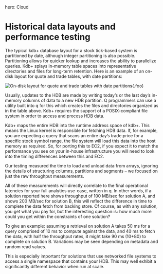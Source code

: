 hero: <i class="fa fa-cloud"></i> Cloud


# Historical data layouts and performance testing

The typical kdb+ database layout for a stock tick-based system is
partitioned by date, although integer partitioning is also possible.
Partitioning allows for quicker lookup and increases the ability to
parallelize queries. Kdb+ splays in-memory table spaces into
representative directories and files for long-term retention. Here is
an example of an on-disk layout for quote and trade tables, with date
partitions:

<style type="text/css">
  .foo {
    float: right;
    margin: 0 0 1em 1em;
  }
</style>
![On-disk layout for quote and trade tables with date
partitions](img/media/image5.jpg){.foo}

Usually, updates to the HDB are made by writing today’s or the last
day’s in-memory columns of data to a new HDB partition. Q programmers
can use a utility built into q for this which creates the files and
directories organized as in the table above. Kdb+ requires the support
of a POSIX-compliant file system in order to access and process HDB
data.

Kdb+ maps the entire HDB into the runtime address space of kdb+. This
means the Linux kernel is responsible for fetching HDB data. If,
for example, you are expecting a query that scans an entire day’s trade
price for a specific stock symbol range, the file system will load this
data into the host memory as required. So, for porting this to EC2, if
you expect it to match the performance you see on your in-house
infrastructure you will need to look into the timing differences between
this and EC2.

Our testing measured the time to load and unload data from arrays,
ignoring the details of structuring columns, partitions and segments –
we focused on just the raw throughput measurements.

All of these measurements will directly correlate to the final
operational latencies for your full analytics use-case, written in q. In
other words, if a solution reported here shows throughput of 100&nbsp;MB/sec
for solution A, and shows 200&nbsp;MB/sec for solution B, this will reflect
the difference in time to complete the data fetch from backing store. Of
course, as with any solution, you get what you pay for, but the
interesting question is: how much more could you get within the
constraints of one solution?

To give an example: assuming a retrieval on solution A takes 50 ms for a
query comprised of 10 ms to compute against the data, and 40 ms to fetch
the data, with half the throughput rates, it might take 90 ms (10+80) to
complete on solution B. Variations may be seen depending on metadata and
random read values.

This is especially important for solutions that use networked file
systems to access a single namespace that contains your HDB. This may
well exhibit a significantly different behavior when run at scale.


